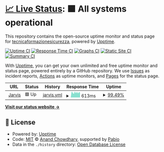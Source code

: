 # [📈 Live Status](https://tecnicaformazionesicurezza.github.io/uptime-jarvis): <!--live status--> **🟩 All systems operational**

This repository contains the open-source uptime monitor and status page for [tecnicaformazionesicurezza](https://tecnicaformazionesicurezza.github.io/uptime-jarvis), powered by [Upptime](https://github.com/upptime/upptime).

[![Uptime CI](https://github.com/tecnicaformazionesicurezza/uptime-jarvis/workflows/Uptime%20CI/badge.svg)](https://github.com/tecnicaformazionesicurezza/uptime-jarvis/actions?query=workflow%3A%22Uptime+CI%22)
[![Response Time CI](https://github.com/tecnicaformazionesicurezza/uptime-jarvis/workflows/Response%20Time%20CI/badge.svg)](https://github.com/tecnicaformazionesicurezza/uptime-jarvis/actions?query=workflow%3A%22Response+Time+CI%22)
[![Graphs CI](https://github.com/tecnicaformazionesicurezza/uptime-jarvis/workflows/Graphs%20CI/badge.svg)](https://github.com/tecnicaformazionesicurezza/uptime-jarvis/actions?query=workflow%3A%22Graphs+CI%22)
[![Static Site CI](https://github.com/tecnicaformazionesicurezza/uptime-jarvis/workflows/Static%20Site%20CI/badge.svg)](https://github.com/tecnicaformazionesicurezza/uptime-jarvis/actions?query=workflow%3A%22Static+Site+CI%22)
[![Summary CI](https://github.com/tecnicaformazionesicurezza/uptime-jarvis/workflows/Summary%20CI/badge.svg)](https://github.com/tecnicaformazionesicurezza/uptime-jarvis/actions?query=workflow%3A%22Summary+CI%22)

With [Upptime](https://upptime.js.org), you can get your own unlimited and free uptime monitor and status page, powered entirely by a GitHub repository. We use [Issues](https://github.com/tecnicaformazionesicurezza/uptime-jarvis/issues) as incident reports, [Actions](https://github.com/tecnicaformazionesicurezza/uptime-jarvis/actions) as uptime monitors, and [Pages](https://tecnicaformazionesicurezza.github.io/uptime-jarvis) for the status page.

<!--start: status pages-->
<!-- This summary is generated by Upptime (https://github.com/upptime/upptime) -->
<!-- Do not edit this manually, your changes will be overwritten -->
<!-- prettier-ignore -->
| URL | Status | History | Response Time | Uptime |
| --- | ------ | ------- | ------------- | ------ |
| <img alt="" src="https://icons.duckduckgo.com/ip3/jarvis.gtsu.org.ico" height="13"> [Jarvis](https://jarvis.gtsu.org) | 🟩 Up | [jarvis.yml](https://github.com/tecnicaformazionesicurezza/uptime-jarvis/commits/HEAD/history/jarvis.yml) | <details><summary><img alt="Response time graph" src="./graphs/jarvis/response-time-week.png" height="20"> 613ms</summary><br><a href="https://tecnicaformazionesicurezza.github.io/uptime-jarvis/history/jarvis"><img alt="Response time 570" src="https://img.shields.io/endpoint?url=https%3A%2F%2Fraw.githubusercontent.com%2Ftecnicaformazionesicurezza%2Fuptime-jarvis%2FHEAD%2Fapi%2Fjarvis%2Fresponse-time.json"></a><br><a href="https://tecnicaformazionesicurezza.github.io/uptime-jarvis/history/jarvis"><img alt="24-hour response time 643" src="https://img.shields.io/endpoint?url=https%3A%2F%2Fraw.githubusercontent.com%2Ftecnicaformazionesicurezza%2Fuptime-jarvis%2FHEAD%2Fapi%2Fjarvis%2Fresponse-time-day.json"></a><br><a href="https://tecnicaformazionesicurezza.github.io/uptime-jarvis/history/jarvis"><img alt="7-day response time 613" src="https://img.shields.io/endpoint?url=https%3A%2F%2Fraw.githubusercontent.com%2Ftecnicaformazionesicurezza%2Fuptime-jarvis%2FHEAD%2Fapi%2Fjarvis%2Fresponse-time-week.json"></a><br><a href="https://tecnicaformazionesicurezza.github.io/uptime-jarvis/history/jarvis"><img alt="30-day response time 603" src="https://img.shields.io/endpoint?url=https%3A%2F%2Fraw.githubusercontent.com%2Ftecnicaformazionesicurezza%2Fuptime-jarvis%2FHEAD%2Fapi%2Fjarvis%2Fresponse-time-month.json"></a><br><a href="https://tecnicaformazionesicurezza.github.io/uptime-jarvis/history/jarvis"><img alt="1-year response time 570" src="https://img.shields.io/endpoint?url=https%3A%2F%2Fraw.githubusercontent.com%2Ftecnicaformazionesicurezza%2Fuptime-jarvis%2FHEAD%2Fapi%2Fjarvis%2Fresponse-time-year.json"></a></details> | <details><summary><a href="https://tecnicaformazionesicurezza.github.io/uptime-jarvis/history/jarvis">99.49%</a></summary><a href="https://tecnicaformazionesicurezza.github.io/uptime-jarvis/history/jarvis"><img alt="All-time uptime 99.89%" src="https://img.shields.io/endpoint?url=https%3A%2F%2Fraw.githubusercontent.com%2Ftecnicaformazionesicurezza%2Fuptime-jarvis%2FHEAD%2Fapi%2Fjarvis%2Fuptime.json"></a><br><a href="https://tecnicaformazionesicurezza.github.io/uptime-jarvis/history/jarvis"><img alt="24-hour uptime 100.00%" src="https://img.shields.io/endpoint?url=https%3A%2F%2Fraw.githubusercontent.com%2Ftecnicaformazionesicurezza%2Fuptime-jarvis%2FHEAD%2Fapi%2Fjarvis%2Fuptime-day.json"></a><br><a href="https://tecnicaformazionesicurezza.github.io/uptime-jarvis/history/jarvis"><img alt="7-day uptime 99.49%" src="https://img.shields.io/endpoint?url=https%3A%2F%2Fraw.githubusercontent.com%2Ftecnicaformazionesicurezza%2Fuptime-jarvis%2FHEAD%2Fapi%2Fjarvis%2Fuptime-week.json"></a><br><a href="https://tecnicaformazionesicurezza.github.io/uptime-jarvis/history/jarvis"><img alt="30-day uptime 99.79%" src="https://img.shields.io/endpoint?url=https%3A%2F%2Fraw.githubusercontent.com%2Ftecnicaformazionesicurezza%2Fuptime-jarvis%2FHEAD%2Fapi%2Fjarvis%2Fuptime-month.json"></a><br><a href="https://tecnicaformazionesicurezza.github.io/uptime-jarvis/history/jarvis"><img alt="1-year uptime 99.89%" src="https://img.shields.io/endpoint?url=https%3A%2F%2Fraw.githubusercontent.com%2Ftecnicaformazionesicurezza%2Fuptime-jarvis%2FHEAD%2Fapi%2Fjarvis%2Fuptime-year.json"></a></details>

<!--end: status pages-->

[**Visit our status website →**](https://tecnicaformazionesicurezza.github.io/uptime-jarvis)

## 📄 License

- Powered by: [Upptime](https://github.com/upptime/upptime)
- Code: [MIT](./LICENSE) © [Anand Chowdhary](https://anandchowdhary.com), supported by [Pabio](https://pabio.com)
- Data in the `./history` directory: [Open Database License](https://opendatacommons.org/licenses/odbl/1-0/)
